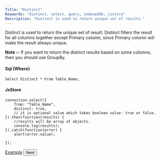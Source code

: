```yaml
---
Title: "Distinct"
Keywords: "distinct, select, query, indexeddb, jsstore"
Description: "Distinct is used to return unique set of results."
---
```


Distinct is used to return the unique set of result. Distinct filters the result for all columns together except Primary column, since Primary column will make the result always unique.

**Note :-** If you want to return the distinct results based on some columns, then you should use GroupBy.

#### Sql (Where)

```
Select Distinct * From Table_Name;
```

#### JsStore

```
connection.select({
    from: "Table_Name",
    distinct: true,
    // it is optional value which takes boolean value- true or false.
}).then(function(results) {
    //results will be array of objects.
    console.log(results);
}).catch(function(error) {
    alert(error.value);

});
```

<p class="margin-top-40px center-align">
    <a class="btn info" target="_blank" href="https://ujjwalguptaofficial.github.io/idbstudio/?db=Demo&query=select(%7B%0A%20%20%20%20from%3A%20%22Customers%22%2C%0A%20%20%20%20distinct%3Atrue%20%2F%2F%20boolean%20value%0A%7D)%3B%0A">Example</a>
    <button class="btn info btnNext">Next</button>
</p>